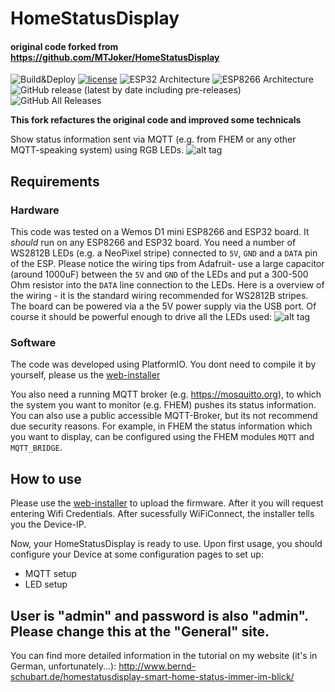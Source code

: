 # HomeStatusDisplay
#### original code forked from https://github.com/MTJoker/HomeStatusDisplay

![Build&Deploy](https://github.com/tobiasfaust/HomeStatusDisplay/actions/workflows/BuildAndDeploy.yml/badge.svg)
[![license](https://img.shields.io/badge/Licence-GNU%20v3.0-green)](https://github.com/desktop/desktop/blob/master/LICENSE)
![ESP32 Architecture](https://img.shields.io/badge/Architecture-ESP32-blue)
![ESP8266 Architecture](https://img.shields.io/badge/Architecture-ESP8266-blue)
![GitHub release (latest by date including pre-releases)](https://img.shields.io/github/v/release/tobiasfaust/HomeStatusDisplay?include_prereleases&style=plastic)
![GitHub All Releases](https://img.shields.io/github/downloads/tobiasfaust/HomeStatusDisplay/total?style=plastic)

**This fork refactures the original code and improved some technicals**

Show status information sent via MQTT (e.g. from FHEM or any other MQTT-speaking system) using RGB LEDs.
![alt tag](http://www.bernd-schubart.de/downloads/fhem/fhemstatusdisplay/homestatusdisplay_37.jpg)

## Requirements
### Hardware
This code was tested on a Wemos D1 mini ESP8266 and ESP32 board. It *should* run on any ESP8266 and ESP32 board. You need a number of WS2812B LEDs (e.g. a NeoPixel stripe) connected to `5V`, `GND` and a `DATA` pin of the ESP. Please notice the wiring tips from Adafruit- use a large capacitor (around 1000uF) between the `5V` and `GND` of the LEDs and put a 300-500 Ohm resistor into the `DATA` line connection to the LEDs. Here is a overview of the wiring - it is the standard wiring recommended for WS2812B stripes. The board can be powered via a the 5V power supply via the USB port. Of course it should be powerful enough to drive all the LEDs used:
![alt tag](http://www.bernd-schubart.de/downloads/fhem/fhemstatusdisplay/homestatusdisplay_board.png)

### Software
The code was developed using PlatformIO. You dont need to compile it by yourself, please us the [web-installer](https://tobiasfaust.github.io/HomeStatusDisplay/)

You also need a running MQTT broker (e.g. https://mosquitto.org), to which the system you want to monitor (e.g. FHEM) pushes its status information. You can also use a public accessible MQTT-Broker, but its not recommend due security reasons. For example, in FHEM the status information which you want to display, can be configured using the FHEM modules `MQTT` and `MQTT_BRIDGE`.

## How to use
Please use the [web-installer](https://tobiasfaust.github.io/HomeStatusDisplay/) to upload the firmware. After it you will request entering Wifi Credentials. After sucessfully WiFiConnect, the installer tells you the Device-IP.

Now, your HomeStatusDisplay is ready to use.
Upon first usage, you should configure your Device at some configuration pages to set up:
 - MQTT setup
 - LED setup

## User is "admin" and password is also "admin". Please change this at the "General" site.

You can find more detailed information in the tutorial on my website (it's in German, unfortunately...):
http://www.bernd-schubart.de/homestatusdisplay-smart-home-status-immer-im-blick/
